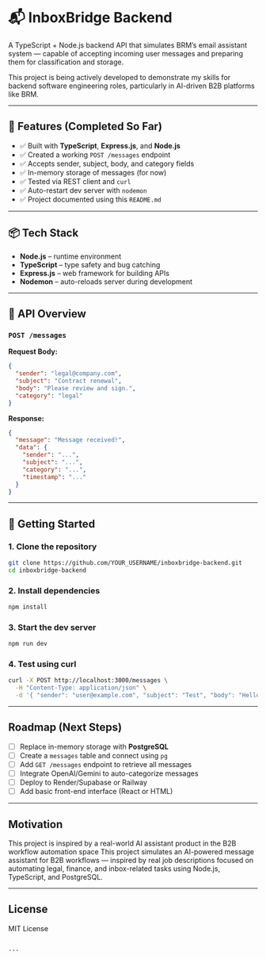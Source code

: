 
# 📬 InboxBridge Backend

A TypeScript + Node.js backend API that simulates BRM’s email assistant system — capable of accepting incoming user messages and preparing them for classification and storage.

This project is being actively developed to demonstrate my skills for backend software engineering roles, particularly in AI-driven B2B platforms like BRM.

---

## 🚀 Features (Completed So Far)

- ✅ Built with **TypeScript**, **Express.js**, and **Node.js**
- ✅ Created a working `POST /messages` endpoint
- ✅ Accepts sender, subject, body, and category fields
- ✅ In-memory storage of messages (for now)
- ✅ Tested via REST client and `curl`
- ✅ Auto-restart dev server with `nodemon`
- ✅ Project documented using this `README.md`

---

## 📦 Tech Stack

- **Node.js** – runtime environment
- **TypeScript** – type safety and bug catching
- **Express.js** – web framework for building APIs
- **Nodemon** – auto-reloads server during development

---

## 🧪 API Overview

### `POST /messages`

**Request Body:**

```json
{
  "sender": "legal@company.com",
  "subject": "Contract renewal",
  "body": "Please review and sign.",
  "category": "legal"
}
````

**Response:**

```json
{
  "message": "Message received!",
  "data": {
    "sender": "...",
    "subject": "...",
    "category": "...",
    "timestamp": "..."
  }
}
```

---

## 📂 Getting Started

### 1. Clone the repository

```bash
git clone https://github.com/YOUR_USERNAME/inboxbridge-backend.git
cd inboxbridge-backend
```

### 2. Install dependencies

```bash
npm install
```

### 3. Start the dev server

```bash
npm run dev
```

### 4. Test using curl

```bash
curl -X POST http://localhost:3000/messages \
  -H "Content-Type: application/json" \
  -d '{ "sender": "user@example.com", "subject": "Test", "body": "Hello", "category": "info" }'
```

---

## Roadmap (Next Steps)

* [ ] Replace in-memory storage with **PostgreSQL**
* [ ] Create a `messages` table and connect using `pg`
* [ ] Add `GET /messages` endpoint to retrieve all messages
* [ ] Integrate OpenAI/Gemini to auto-categorize messages
* [ ] Deploy to Render/Supabase or Railway
* [ ] Add basic front-end interface (React or HTML)

---

##  Motivation

This project is inspired by a real-world AI assistant product in the B2B workflow automation space
This project simulates an AI-powered message assistant for B2B workflows — inspired by real job descriptions focused on automating legal, finance, and inbox-related tasks using Node.js, TypeScript, and PostgreSQL.

---

## License

MIT License

````

---

